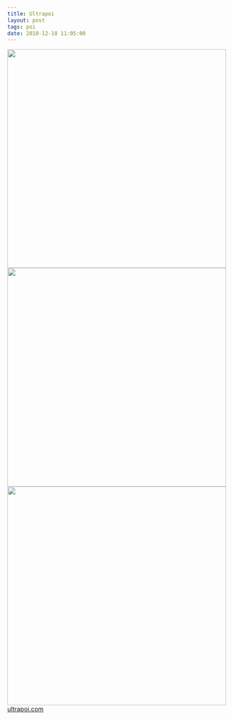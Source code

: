 ```yaml
---
title: Ultrapoi
layout: post
tags: poi
date: 2010-12-18 11:05:00
---
```

<img width="500" src="https://lh5.ggpht.com/_Sq-5qxHfeS8/TQQyD791MII/AAAAAAAABV0/ncS6YHf-3Ss/s640/DSC04114.JPG" />
<br/><img width="500" src="https://lh6.ggpht.com/_Sq-5qxHfeS8/TQQyI3HKZMI/AAAAAAAABV0/-pmnotr94Mg/s640/DSC04119.JPG" />
<br/><img width="500" src="https://lh5.ggpht.com/_Sq-5qxHfeS8/TQQyJ46J0uI/AAAAAAAABV0/7Fe8lC1ZQ_I/s640/DSC04120.JPG" />
<a target="_blank" href="https://ultrapoi.com">ultrapoi.com</a>

